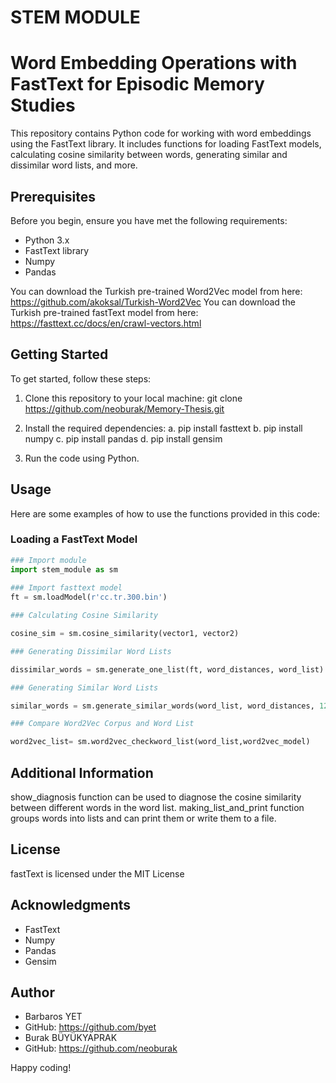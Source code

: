 # STEM MODULE

# Word Embedding Operations with FastText for Episodic Memory Studies

This repository contains Python code for working with word embeddings using the FastText library. It includes functions for loading FastText models, calculating cosine similarity between words, generating similar and dissimilar word lists, and more.

## Prerequisites

Before you begin, ensure you have met the following requirements:

- Python 3.x
- FastText library
- Numpy
- Pandas

You can download the Turkish pre-trained Word2Vec model from here: https://github.com/akoksal/Turkish-Word2Vec
You can download the Turkish pre-trained fastText model from here: https://fasttext.cc/docs/en/crawl-vectors.html


## Getting Started

To get started, follow these steps:

1. Clone this repository to your local machine: git clone https://github.com/neoburak/Memory-Thesis.git
2.  Install the required dependencies:
a.  pip install fasttext
b.  pip install numpy
c.  pip install pandas
d.  pip install gensim

3. Run the code using Python.

## Usage

Here are some examples of how to use the functions provided in this code:

### Loading a FastText Model

```python
### Import module
import stem_module as sm
 
### Import fasttext model
ft = sm.loadModel(r'cc.tr.300.bin')

### Calculating Cosine Similarity

cosine_sim = sm.cosine_similarity(vector1, vector2)

### Generating Dissimilar Word Lists

dissimilar_words = sm.generate_one_list(ft, word_distances, word_list)

### Generating Similar Word Lists

similar_words = sm.generate_similar_words(word_list, word_distances, 12)

### Compare Word2Vec Corpus and Word List

word2vec_list= sm.word2vec_checkword_list(word_list,word2vec_model)

```


## Additional Information
show_diagnosis function can be used to diagnose the cosine similarity between different words in the word list.
making_list_and_print function groups words into lists and can print them or write them to a file.

## License
fastText is licensed under the MIT License

## Acknowledgments
- FastText
- Numpy
- Pandas
- Gensim 
## Author
- Barbaros YET
- GitHub: https://github.com/byet
- Burak BÜYÜKYAPRAK
- GitHub: https://github.com/neoburak

Happy coding!


